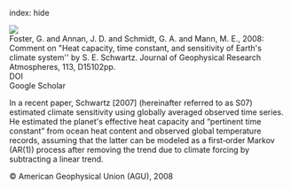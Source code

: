 index: hide

<div class="Citation">
    <div class="Citation-thumb CitationThumb-linked"  data-href="https://doi.org/10.1029/2007jd009373">
      <img src="https://static.claimspace.cloud/climate-study-static/refs/thumbs/10/Foster_et_al_2008-thumb.png" />
    </div>

  <div class="Citation-body">
    <div class="Citation-text">Foster, G. and Annan, J. D. and Schmidt, G. A. and Mann, M. E., 2008: Comment on "Heat capacity, time constant, and sensitivity of Earth's climate system'' by S. E. Schwartz. <span class="Article-journal">Journal of Geophysical Research Atmospheres, </span><span class="Article-volume">113, </span>D15102pp.</div>
    <div class="Citation-links">
      <div class="CitationLink" data-href="https://doi.org/10.1029/2007jd009373">
        <div class="CitationLink-icon CitationLink-Doi"></div>
        <div class="CitationLink-text">DOI</div>
      </div>
      <div class="CitationLink" data-href="https://scholar.google.com/scholar?q=10.1029/2007jd009373">
        <div class="CitationLink-icon CitationLink-Scholar"></div>
        <div class="CitationLink-text">Google Scholar</div>
      </div>
    </div>
  </div>
</div>

In a recent paper, Schwartz [2007] (hereinafter referred to as S07) estimated climate sensitivity using globally averaged observed time series. He estimated the planet's effective heat capacity and “pertinent time constant” from ocean heat content and observed global temperature records, assuming that the latter can be modeled as a first‐order Markov (AR(1)) process after removing the trend due to climate forcing by subtracting a linear trend.

<div class="Citation-copy">
&copy; American Geophysical Union (AGU), 2008
</div>